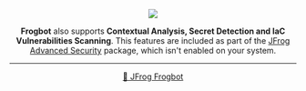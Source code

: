 <div align='center'>

[![](https://raw.githubusercontent.com/jfrog/frogbot/master/resources/v2/noVulnerabilityBannerMR.png)](https://github.com/jfrog/frogbot#readme)

</div>


<div align="center">

**Frogbot** also supports **Contextual Analysis, Secret Detection and IaC Vulnerabilities Scanning**. This features are included as part of the [JFrog Advanced Security](https://jfrog.com/xray/) package, which isn't enabled on your system.

</div>

---
<div align="center">

[🐸 JFrog Frogbot](https://github.com/jfrog/frogbot#readme)

</div>